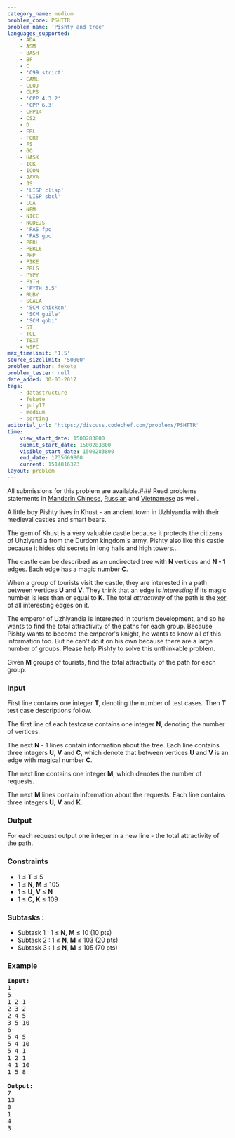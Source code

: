 ```yaml
---
category_name: medium
problem_code: PSHTTR
problem_name: 'Pishty and tree'
languages_supported:
    - ADA
    - ASM
    - BASH
    - BF
    - C
    - 'C99 strict'
    - CAML
    - CLOJ
    - CLPS
    - 'CPP 4.3.2'
    - 'CPP 6.3'
    - CPP14
    - CS2
    - D
    - ERL
    - FORT
    - FS
    - GO
    - HASK
    - ICK
    - ICON
    - JAVA
    - JS
    - 'LISP clisp'
    - 'LISP sbcl'
    - LUA
    - NEM
    - NICE
    - NODEJS
    - 'PAS fpc'
    - 'PAS gpc'
    - PERL
    - PERL6
    - PHP
    - PIKE
    - PRLG
    - PYPY
    - PYTH
    - 'PYTH 3.5'
    - RUBY
    - SCALA
    - 'SCM chicken'
    - 'SCM guile'
    - 'SCM qobi'
    - ST
    - TCL
    - TEXT
    - WSPC
max_timelimit: '1.5'
source_sizelimit: '50000'
problem_author: fekete
problem_tester: null
date_added: 30-03-2017
tags:
    - datastructure
    - fekete
    - july17
    - medium
    - sorting
editorial_url: 'https://discuss.codechef.com/problems/PSHTTR'
time:
    view_start_date: 1500283800
    submit_start_date: 1500283800
    visible_start_date: 1500283800
    end_date: 1735669800
    current: 1514816323
layout: problem
---
```

All submissions for this problem are available.###  Read problems statements in [Mandarin Chinese](http://www.codechef.com/download/translated/JULY17/mandarin/PSHTTR.pdf), [Russian](http://www.codechef.com/download/translated/JULY17/russian/PSHTTR.pdf) and [Vietnamese](http://www.codechef.com/download/translated/JULY17/vietnamese/PSHTTR.pdf) as well.

A little boy Pishty lives in Khust - an ancient town in Uzhlyandia with their medieval castles and smart bears.

The gem of Khust is a very valuable castle because it protects the citizens of Uhzlyandia from the Durdom kingdom's army. Pishty also like this castle because it hides old secrets in long halls and high towers...

The castle can be described as an undirected tree with **N** vertices and **N - 1** edges. Each edge has a magic number **C**.

When a group of tourists visit the castle, they are interested in a path between vertices **U** and **V**. They think that an edge is _interesting_ if its magic number is less than or equal to **K**. The total _attractivity_ of the path is the [xor](https://en.wikipedia.org/wiki/Bitwise_operation#XOR) of all interesting edges on it.

The emperor of Uzhlyandia is interested in tourism development, and so he wants to find the total attractivity of the paths for each group. Because Pishty wants to become the emperor's knight, he wants to know all of this information too. But he can't do it on his own because there are a large number of groups. Please help Pishty to solve this unthinkable problem.

Given **M** groups of tourists, find the total attractivity of the path for each group.

### Input

First line contains one integer **T**, denoting the number of test cases. Then **T** test case descriptions follow.

The first line of each testcase contains one integer **N**, denoting the number of vertices.

The next **N** - 1 lines contain information about the tree. Each line contains three integers **U**, **V** and **C**, which denote that between vertices **U** and **V** is an edge with magical number **C**.

The next line contains one integer **M**, which denotes the number of requests.

The next **M** lines contain information about the requests. Each line contains three integers **U**, **V** and **K**.

### Output

 For each request output one integer in a new line - the total attractivity of the path.

### Constraints

- 1 ≤ **T** ≤ 5
- 1 ≤ **N**, **M** ≤ 105
- 1 ≤ **U**, **V** ≤ **N**
- 1 ≤ **C**, **K** ≤ 109

###  Subtasks : 

- Subtask 1 : 1 ≤ **N**, **M** ≤ 10 (10 pts)
- Subtask 2 : 1 ≤ **N**, **M** ≤ 103 (20 pts)
- Subtask 3 : 1 ≤ **N**, **M** ≤ 105 (70 pts)

### Example

<pre><b>Input:</b>
1
5
1 2 1
2 3 2 
2 4 5
3 5 10
6
5 4 5
5 4 10
5 4 1
1 2 1
4 1 10
1 5 8

<b>Output:</b>
7
13
0
1
4
3

</pre>
